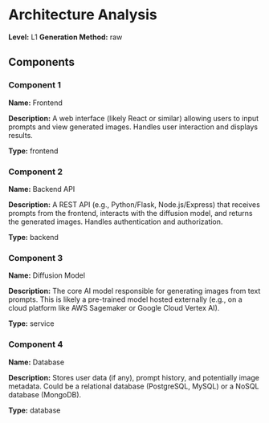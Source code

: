 # Architecture Analysis

**Level:** L1
**Generation Method:** raw

## Components

### Component 1

**Name:** Frontend

**Description:** A web interface (likely React or similar) allowing users to input prompts and view generated images. Handles user interaction and displays results.

**Type:** frontend

### Component 2

**Name:** Backend API

**Description:** A REST API (e.g., Python/Flask, Node.js/Express) that receives prompts from the frontend, interacts with the diffusion model, and returns the generated images.  Handles authentication and authorization.

**Type:** backend

### Component 3

**Name:** Diffusion Model

**Description:** The core AI model responsible for generating images from text prompts.  This is likely a pre-trained model hosted externally (e.g., on a cloud platform like AWS Sagemaker or Google Cloud Vertex AI).

**Type:** service

### Component 4

**Name:** Database

**Description:** Stores user data (if any), prompt history, and potentially image metadata.  Could be a relational database (PostgreSQL, MySQL) or a NoSQL database (MongoDB).

**Type:** database

